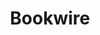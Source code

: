 ---
title: Bookwire
member_url: https://www.bookwire.net/
geographies: ["Germany", "Brazil", "France", "England", "Mexico", "Spain", "USA"]
based: ["Germany"]
ig: [""] 
services: ["services provided"] 
tags: [""]
categories: ["Ebook distributors"]
summary: "Bookwire is the largest ebook distributor in Germany. Founded in 2010, it is a service provider for publishing houses, specialising in eBooks.
Their team is located in Frankfurt am Main (headquarters) and in Dortmund, and they operate international offices in London, Barcelona, Paris, New York, Mexico City and São Paulo. "
press:
active: true
layout: post
showReadTime: false
showDate: false
permalink: ""
date: 
featureImage: "https://media.licdn.com/dms/image/C4D0BAQEyCeDmHDJD-Q/company-logo_200_200/0/1563635786170/bookwire_gmbh_logo?e=2147483647&v=beta&t=vltbMesg0LQoawd3GpeKtnCLRuT34ZDUYlIVOGcVCRo"
--- 